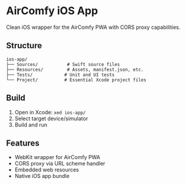 # AirComfy iOS App

Clean iOS wrapper for the AirComfy PWA with CORS proxy capabilities.

## Structure

```
ios-app/
├── Sources/           # Swift source files
├── Resources/         # Assets, manifest.json, etc.
├── Tests/            # Unit and UI tests
└── Project/          # Essential Xcode project files
```

## Build

1. Open in Xcode: `xed ios-app/`
2. Select target device/simulator
3. Build and run

## Features

- WebKit wrapper for AirComfy PWA
- CORS proxy via URL scheme handler
- Embedded web resources
- Native iOS app bundle